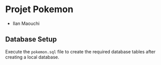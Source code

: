 # Projet Pokemon

- Ilan Maouchi

## Database Setup

Execute the `pokemon.sql` file to create the required database tables after
creating a local database.
